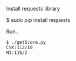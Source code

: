 Install requests library

$ sudo pip install requests

Run..

    $ ./getScore.py
    CSK:112/10
    MI:115/2

